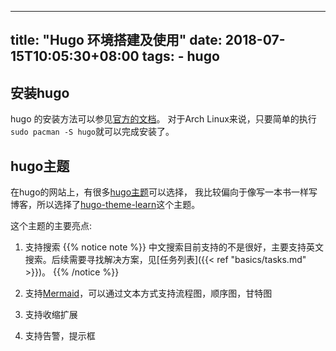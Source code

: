 
---
title: "Hugo 环境搭建及使用"
date: 2018-07-15T10:05:30+08:00
tags: 
    - hugo
---

## 安装hugo

hugo 的安装方法可以参见[官方的文档](https://gohugo.io/getting-started/installing/)。
对于Arch Linux来说，只要简单的执行`sudo pacman -S hugo`就可以完成安装了。

## hugo主题

在hugo的网站上，有很多[hugo主题](https://themes.gohugo.io/)可以选择，
我比较偏向于像写一本书一样写博客，所以选择了[hugo-theme-learn](https://github.com/matcornic/hugo-theme-learn)这个主题。

这个主题的主要亮点:

1. 支持搜索
    {{% notice note %}}
中文搜索目前支持的不是很好，主要支持英文搜索。后续需要寻找解决方案，见[任务列表]({{< ref "basics/tasks.md" >}})。
{{% /notice %}}

1. 支持[Mermaid](https://mermaidjs.github.io/)，可以通过文本方式支持流程图，顺序图，甘特图
1. 支持收缩扩展
1. 支持告警，提示框



